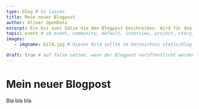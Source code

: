 ```yaml
---
type: blog # So lassen
title: Mein neuer Blogpost
author: Oliver OpenData
excerpt: Ein bis zwei Sätze die den Blogpost beschreiben. Wird für die Blogliste verwendet.
topic: event # zb event, community, default, interview, project, story, toolbox
images:
   - imgname: bild.jpg # Dieses Bild sollte im Verzeichnis static/blog existieren

draft: true # auf false setzen, wenn der Blogpost veröffentlicht werden soll
---
```


# Mein neuer Blogpost

Bla bla bla

